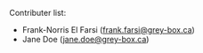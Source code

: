 Contributer list:

- Frank-Norris El Farsi (frank.farsi@grey-box.ca)
- Jane Doe (jane.doe@grey-box.ca)
